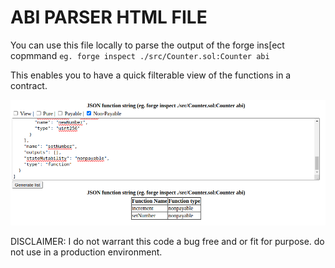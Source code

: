 # ABI PARSER HTML FILE
You can use this file locally to parse the output of the forge ins[ect copmmand `eg. forge inspect ./src/Counter.sol:Counter abi`

This enables you to have a quick filterable view of the functions in a contract.

![Screen view](./abiparser.png)

DISCLAIMER: I do not warrant this code a bug free and or fit for purpose. do not use in a production environment.
